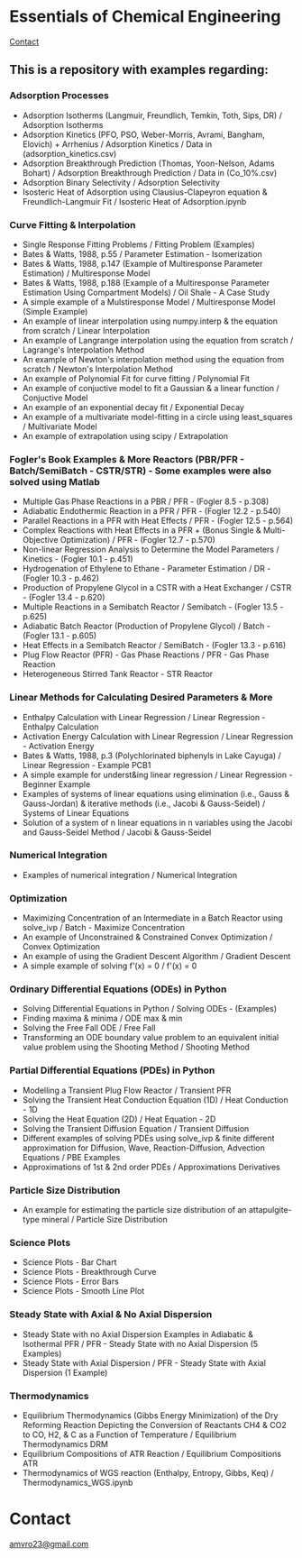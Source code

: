 # Essentials of Chemical Engineering

[Contact](#Contact)

## This is a repository with examples regarding:

### Adsorption Processes
- Adsorption Isotherms (Langmuir, Freundlich, Temkin, Toth, Sips, DR) / Adsorption Isotherms
- Adsorption Kinetics (PFO, PSO, Weber-Morris, Avrami, Bangham, Elovich) + Arrhenius / Adsorption Kinetics / Data in (adsorption_kinetics.csv)
- Adsorption Breakthrough Prediction (Thomas, Yoon-Nelson, Adams Bohart) / Adsorption Breakthrough Prediction / Data in (Co_10%.csv)
- Adsorption Binary Selectivity / Adsorption Selectivity
- Isosteric Heat of Adsorption using Clausius-Clapeyron equation & Freundlich-Langmuir Fit / Isosteric Heat of Adsorption.ipynb

### Curve Fitting & Interpolation
- Single Response Fitting Problems / Fitting Problem (Examples)
- Bates & Watts, 1988, p.55 / Parameter Estimation - Isomerization
- Bates & Watts, 1988, p.147 (Example of Multiresponse Parameter Estimation) / Multiresponse Model
- Bates & Watts, 1988, p.188 (Example of a Multiresponse Parameter Estimation Using Compartment Models) / Oil Shale - A Case Study
- A simple example of a Mulstiresponse Model / Multiresponse Model (Simple Example)
- An example of linear interpolation using numpy.interp & the equation from scratch / Linear Interpolation
- An example of Langrange interpolation using the equation from scratch / Lagrange's Interpolation Method
- An example of Newton's interpolation method using the equation from scratch / Newton's Interpolation Method
- An example of Polynomial Fit for curve fitting / Polynomial Fit
- An example of conjuctive model to fit a Gaussian & a linear function / Conjuctive Model
- An example of an exponential decay fit / Exponential Decay
- An example of a multivariate model-fitting in a circle using least_squares / Multivariate Model
- An example of extrapolation using scipy / Extrapolation

### Fogler's Book Examples & More Reactors (PBR/PFR - Batch/SemiBatch - CSTR/STR) - Some examples were also solved using Matlab
- Multiple Gas Phase Reactions in a PBR / PFR - (Fogler 8.5 - p.308)
- Adiabatic Endothermic Reaction in a PFR / PFR - (Fogler 12.2 - p.540)
- Parallel Reactions in a PFR with Heat Effects / PFR - (Fogler 12.5 - p.564)
- Complex Reactions with Heat Effects in a PFR + (Bonus Single & Multi-Objective Optimization) / PFR - (Fogler 12.7 - p.570)
- Non-linear Regression Analysis to Determine the Model Parameters / Kinetics - (Fogler 10.1 - p.451)
- Hydrogenation of Ethylene to Ethane - Parameter Estimation / DR - (Fogler 10.3 - p.462)
- Production of Propylene Glycol in a CSTR with a Heat Exchanger / CSTR - (Fogler 13.4 - p.620)
- Multiple Reactions in a Semibatch Reactor / Semibatch - (Fogler 13.5 - p.625)
- Adiabatic Batch Reactor (Production of Propylene Glycol) / Batch - (Fogler 13.1 - p.605)
- Heat Effects in a Semibatch Reactor / SemiBatch - (Fogler 13.3 - p.616)
- Plug Flow Reactor (PFR) - Gas Phase Reactions / PFR - Gas Phase Reaction
- Heterogeneous Stirred Tank Reactor - STR Reactor

### Linear Methods for Calculating Desired Parameters & More
- Enthalpy Calculation with Linear Regression / Linear Regression - Enthalpy Calculation
- Activation Energy Calculation with Linear Regression / Linear Regression - Activation Energy
- Bates & Watts, 1988, p.3 (Polychlorinated biphenyls in Lake Cayuga) / Linear Regression - Example PCB1
- A simple example for underst&ing linear regression / Linear Regression - Beginner Example
- Examples of systems of linear equations using elimination (i.e., Gauss & Gauss-Jordan) & iterative methods (i.e., Jacobi & Gauss-Seidel) / Systems of Linear Equations
- Solution of a system of n linear equations in n variables using the Jacobi and Gauss-Seidel Method / Jacobi & Gauss-Seidel

### Numerical Integration
- Examples of numerical integration / Numerical Integration

### Optimization
- Maximizing Concentration of an Intermediate in a Batch Reactor using solve_ivp / Batch - Maximize Concentration
- An example of Unconstrained & Constrained Convex Optimization / Convex Optimization
- An example of using the Gradient Descent Algorithm / Gradient Descent
- A simple example of solving f'(x) = 0 / f'(x) = 0

### Ordinary Differential Equations (ODEs) in Python
- Solving Differential Equations in Python / Solving ODEs - (Examples)
- Finding maxima & minima / ODE max & min
- Solving the Free Fall ODE / Free Fall
- Transforming an ODE boundary value problem to an equivalent initial value problem using the Shooting Method / Shooting Method

### Partial Differential Equations (PDEs) in Python
- Modelling a Transient Plug Flow Reactor / Transient PFR
- Solving the Transient Heat Conduction Equation (1D) / Heat Conduction - 1D
- Solving the Heat Equation (2D) / Heat Equation - 2D
- Solving the Transient Diffusion Equation / Transient Diffusion
- Different examples of solving PDEs using solve_ivp & finite different approximation for Diffusion, Wave, Reaction-Diffusion, Advection Equations / PBE Examples
- Approximations of 1st & 2nd order PDEs / Approximations Derivatives

### Particle Size Distribution
- An example for estimating the particle size distribution of an attapulgite-type mineral / Particle Size Distribution

### Science Plots
- Science Plots - Bar Chart
- Science Plots - Breakthrough Curve
- Science Plots - Error Bars
- Science Plots - Smooth Line Plot

### Steady State with Axial & No Axial Dispersion
- Steady State with no Axial Dispersion Examples in Adiabatic & Isothermal PFR / PFR - Steady State with no Axial Dispersion (5 Examples)
- Steady State with Axial Dispersion / PFR - Steady State with Axial Dispersion (1 Example)

### Thermodynamics
- Equilibrium Thermodynamics (Gibbs Energy Minimization) of the Dry Reforming Reaction Depicting the Conversion of Reactants CH4 & CO2 to CO, H2, & C as a Function of Temperature / Equilibrium Thermodynamics DRM
- Equilibrium Compositions of ATR Reaction / Equilibrium Compositions ATR
- Thermodynamics of WGS reaction (Enthalpy, Entropy, Gibbs, Keq) / Thermodynamics_WGS.ipynb

# Contact
amvro23@gmail.com
